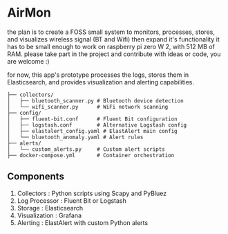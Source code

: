 # AirMon
the plan is to  create a FOSS small system to monitors, processes, stores, and visualizes wireless signal (BT and Wifi) then expand it's functionality
it has to be small enough to work on raspberry pi zero W 2, with 512 MB of RAM. please take part in the project and contribute with ideas or code, you are welcome :)

for now, this app's prototype processes the logs, stores them in Elasticsearch, and provides visualization and alerting capabilities.
```
├── collectors/
│   ├── bluetooth_scanner.py # Bluetooth device detection
│   └── wifi_scanner.py      # WiFi network scanning
├── config/
│   ├── fluent-bit.conf      # Fluent Bit configuration
│   ├── logstash.conf        # Alternative Logstash config
│   ├── elastalert_config.yaml # ElastAlert main config
│   └── bluetooth_anomaly.yaml # Alert rules
├── alerts/
│   └── custom_alerts.py     # Custom alert scripts
├── docker-compose.yml       # Container orchestration
```

## Components
1. Collectors : Python scripts using Scapy and PyBluez
2. Log Processor : Fluent Bit or Logstash 
3. Storage : Elasticsearch
4. Visualization : Grafana
5. Alerting : ElastAlert with custom Python alerts


